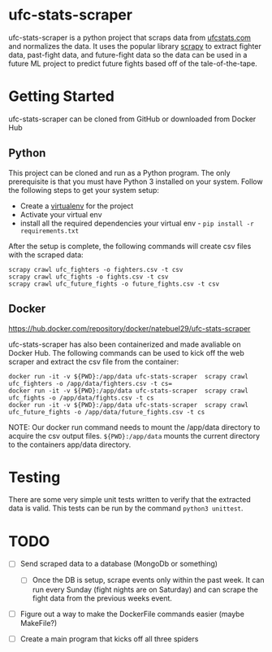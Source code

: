 # ufc-stats-scraper

ufc-stats-scraper is a python project that scraps data from [ufcstats.com](http://ufcstats.com/statistics/events/completed) and normalizes the data. It uses the popular library [scrapy](https://scrapy.org/) to extract fighter data, past-fight data, and future-fight data so the data can be used in a future ML project to predict future fights based off of the tale-of-the-tape.

# Getting Started
ufc-stats-scraper can be cloned from GitHub or downloaded from Docker Hub

## Python 
This project can be cloned and run as a Python program. The only prerequisite is that you must have Python 3 installed on your system. Follow the following steps to get your system setup:

- Create a [virtualenv](https://docs.python.org/3/tutorial/venv.html) for the project
- Activate your virtual env
- install all the required dependencies your virtual env - `pip install -r requirements.txt`

After the setup is complete, the following commands will create csv files with the scraped data:

```
scrapy crawl ufc_fighters -o fighters.csv -t csv
scrapy crawl ufc_fights -o fights.csv -t csv
scrapy crawl ufc_future_fights -o future_fights.csv -t csv
```
## Docker

https://hub.docker.com/repository/docker/natebuel29/ufc-stats-scraper

ufc-stats-scraper has also been containerized and made avaliable on Docker Hub. The following commands can be used to kick off the web scraper and extract the csv file from the container:

```
docker run -it -v ${PWD}:/app/data ufc-stats-scraper  scrapy crawl ufc_fighters -o /app/data/fighters.csv -t cs=
docker run -it -v ${PWD}:/app/data ufc-stats-scraper  scrapy crawl ufc_fights -o /app/data/fights.csv -t cs
docker run -it -v ${PWD}:/app/data ufc-stats-scraper  scrapy crawl ufc_future_fights -o /app/data/future_fights.csv -t cs
```

NOTE: Our docker run command needs to mount the /app/data directory to acquire the csv output files. `${PWD}:/app/data` mounts the current directory to the containers app/data directory.

# Testing

There are some very simple unit tests written to verify that the extracted data is valid. This tests can be run by the command `python3 unittest`.

# TODO

- [ ] Send scraped data to a database (MongoDb or something)
    - [ ] Once the DB is setup, scrape events only within the past week. It can run every Sunday (fight nights are on Saturday) and can scrape the fight data from the previous weeks event.
- [ ] Figure out a way to make the DockerFile commands easier (maybe MakeFile?)
- [ ] Create a main program that kicks off all three spiders
 
